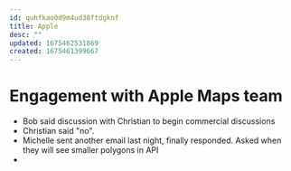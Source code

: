 ```yaml
---
id: quhfkao0d9m4ud38ftdgknf
title: Apple
desc: ""
updated: 1675462531869
created: 1675461399667
---
```


# Engagement with Apple Maps team

- Bob said discussion with Christian to begin commercial discussions
- Christian said "no".
- Michelle sent another email last night, finally responded. Asked when they will see smaller polygons in API
-
